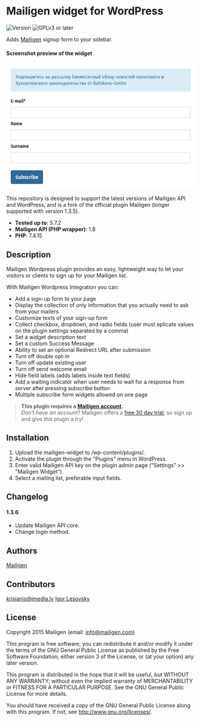 # Mailigen widget for WordPress

![Version](https://img.shields.io/badge/stable-1.3.6-green)
![GPLv3 or later](https://img.shields.io/badge/license-GNU%20GPL%20v3%20or%20later-yellow)

Adds [Mailigen](https://mailigen.com) signup form to your sidebar.

#### Screenshot preview of the widget

![Adds Mailigen signup form to your sidebar](https://github.com/igorlesovsky/mailigen-widget/raw/main/screenshot-5.png)

This repository is designed to support the latest versions of Mailigen API and WordPress, and is a fork of the official plugin Mailigen (longer supported with version 1.3.5).

- **Tested up to**: 5.7.2
- **Mailigen API (PHP wrapper)**: 1.8
- **PHP**: 7.4.15


## Description

Mailigen Wordpress plugin provides an easy, lightweight way to let your visitors or clients to sign up for your Mailigen list.

With Mailigen Wordpress Integration you can:

*	Add a sign-up form to your page
*	Display the collection of only information that you actually need to ask from your mailers
*	Customize texts of your sign-up form
*	Collect checkbox, dropdown, and radio fields (user must eplicate values on the plugin settings separated by a comma)
*	Set a widget description text
*	Set a custom Success Message
*	Ability to set an optional Redirect URL after submission
*	Turn off double opt-in
*	Turn off update existing user
*	Turn off send welcome email
*	Hide field labels (adds labels inside text fields)
*	Add a waiting indicator when user needs to wait for a response from server after pressing subscribe button
*	Multiple subscribe form widgets allowed on one page

> __This plugin requires a <a href="http://www.mailigen.com" title="Sign up for a free Mailigen trial" rel="nofollow">Mailigen account</a>.__ <br />*Don't have an account?* Mailigen offers a <a href="http://www.mailigen.com/sign-up" rel="nofollow">free 30 day trial</a>, so sign up and give this plugin a try!


## Installation

1. Upload the mailigen-widget to /wp-content/plugins/.
2. Activate the plugin through the "Plugins" menu in WordPress.
3. Enter valid Mailigen API key on the plugin admin page ("Settings" >> "Mailigen Widget").
4. Select a mailing list, preferable input fields.


## Changelog

#### 1.3.6
* Update Mailigen API core.
* Change login method.


## Authors

[Mailigen](https://mailigen.com)


## Contributors

krisjanis@imedia.lv [Igor Lesovsky](https://github.com/igorlesovsky)


## License

  Copyright 2015 Mailigen (email: info@mailigen.com)

  This program is free software; you can redistribute it and/or modify
  it under the terms of the GNU General Public License as published by
  the Free Software Foundation; either version 3 of the License, or
  (at your option) any later version.

  This program is distributed in the hope that it will be useful,
  but WITHOUT ANY WARRANTY; without even the implied warranty of
  MERCHANTABILITY or FITNESS FOR A PARTICULAR PURPOSE.  See the
  GNU General Public License for more details.

  You should have received a copy of the GNU General Public License
  along with this program.  If not, see <http://www.gnu.org/licenses/>.
